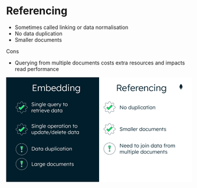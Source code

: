 # Referencing
- Sometimes called linking or data normalisation
- No data duplication
- Smaller documents

Cons
- Querying from multiple documents costs extra resources and impacts read performance

![Alt text](embedding-referencing.png)